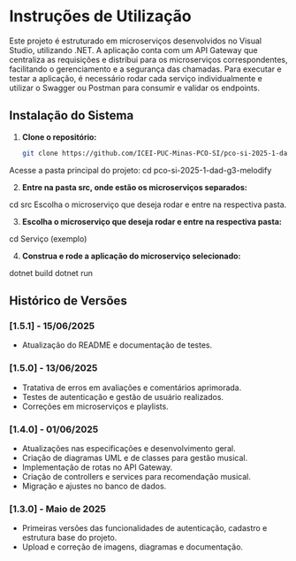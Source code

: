 # Instruções de Utilização

Este projeto é estruturado em microserviços desenvolvidos no Visual Studio, utilizando .NET. A aplicação conta com um API Gateway que centraliza as requisições e distribui para os microserviços correspondentes, facilitando o gerenciamento e a segurança das chamadas. Para executar e testar a aplicação, é necessário rodar cada serviço individualmente e utilizar o Swagger ou Postman para consumir e validar os endpoints.

## Instalação do Sistema

1. **Clone o repositório:**
   ```bash
   git clone https://github.com/ICEI-PUC-Minas-PCO-SI/pco-si-2025-1-dad-g3-melodify.git
Acesse a pasta principal do projeto:
cd pco-si-2025-1-dad-g3-melodify

2. **Entre na pasta src, onde estão os microserviços separados:**

cd src
Escolha o microserviço que deseja rodar e entre na respectiva pasta.

3. **Escolha o microserviço que deseja rodar e entre na respectiva pasta:**

cd Serviço (exemplo)
   
4. **Construa e rode a aplicação do microserviço selecionado:**

dotnet build
dotnet run

## Histórico de Versões

### [1.5.1] - 15/06/2025  
- Atualização do README e documentação de testes.

### [1.5.0] - 13/06/2025  
- Tratativa de erros em avaliações e comentários aprimorada.  
- Testes de autenticação e gestão de usuário realizados.  
- Correções em microserviços e playlists.

### [1.4.0] - 01/06/2025  
- Atualizações nas especificações e desenvolvimento geral.  
- Criação de diagramas UML e de classes para gestão musical.  
- Implementação de rotas no API Gateway.  
- Criação de controllers e services para recomendação musical.  
- Migração e ajustes no banco de dados.

### [1.3.0] - Maio de 2025  
- Primeiras versões das funcionalidades de autenticação, cadastro e estrutura base do projeto.  
- Upload e correção de imagens, diagramas e documentação.


